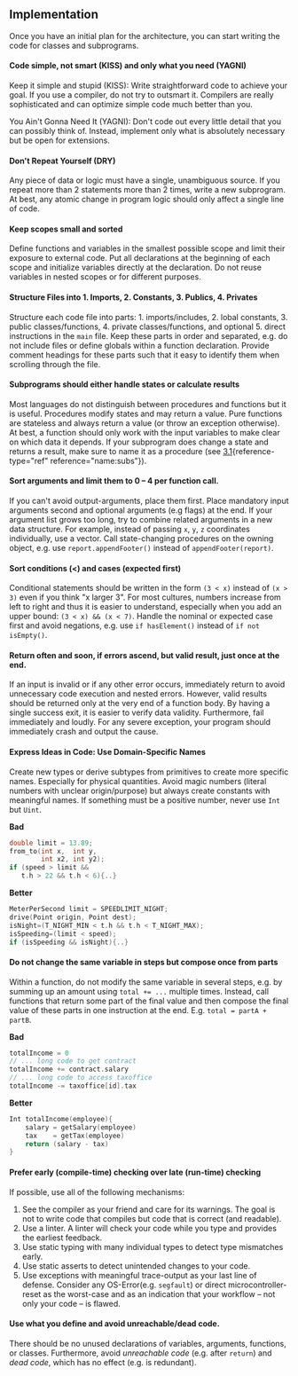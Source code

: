 ## Implementation

Once you have an initial plan for the architecture, you can start
writing the code for classes and subprograms.


#### Code simple, not smart (KISS) and only what you need (YAGNI)

Keep it simple and stupid (KISS): Write straightforward code to achieve
your goal. If you use a compiler, do not try to outsmart it. Compilers
are really sophisticated and can optimize simple code much better than
you.

You Ain't Gonna Need It (YAGNI): Don't code out every little detail that
you can possibly think of. Instead, implement only what is absolutely
necessary but be open for extensions.


#### Don't Repeat Yourself (DRY)

Any piece of data or logic must have a single, unambiguous source. If
you repeat more than 2 statements more than 2 times, write a new
subprogram. At best, any atomic change in program logic should only
affect a single line of code.


#### Keep scopes small and sorted

Define functions and variables in the smallest possible scope and limit
their exposure to external code. Put all declarations at the beginning
of each scope and initialize variables directly at the declaration. Do
not reuse variables in nested scopes or for different purposes.


#### Structure Files into 1. Imports, 2. Constants, 3. Publics, 4. Privates

Structure each code file into parts: 1. imports/includes, 2. lobal constants, 3.
public classes/functions, 4. private classes/functions, and optional 5. direct
instructions in the `main` file. Keep these parts in order and
separated, e.g. do not include files or define globals within a function
declaration. Provide comment headings for these parts such that it easy
to identify them when scrolling through the file.



#### Subprograms should either handle states or calculate results

Most languages do not distinguish between procedures and functions but
it is useful. Procedures modify states and may return a value. Pure
functions are stateless and always return a value (or throw an exception
otherwise). At best, a function should only work with the input
variables to make clear on which data it depends. If your subprogram
does change a state and returns a result, make sure to name it as a
procedure (see [3.1](#name:subs){reference-type="ref"
reference="name:subs"}).


#### Sort arguments and limit them to 0 – 4 per function call.

If you can't avoid output-arguments, place them first. Place mandatory
input arguments second and optional arguments (e.g flags) at the end. If
your argument list grows too long, try to combine related arguments in a
new data structure. For example, instead of passing `x`, `y`, `z`
coordinates individually, use a vector. Call state-changing procedures
on the owning object, e.g. use `report.appendFooter()` instead of
`appendFooter(report)`.

#### Sort conditions (<) and cases (expected first)

Conditional statements should be written in the form `(3 < x)` instead
of `(x > 3)` even if you think "x larger 3". For most cultures, numbers
increase from left to right and thus it is easier to understand,
especially when you add an upper bound: `(3 < x) && (x < 7)`. Handle the
nominal or expected case first and avoid negations, e.g. use
`if hasElement()` instead of `if not isEmpty()`.


#### Return often and soon, if errors ascend, but valid result, just once at the end.

If an input is invalid or if any other error occurs, immediately return
to avoid unnecessary code execution and nested errors. However, valid
results should be returned only at the very end of a function body. By
having a single success exit, it is easier to verify data validity.
Furthermore, fail immediately and loudly. For any severe exception, your
program should immediately crash and output the cause.


#### Express Ideas in Code: Use Domain-Specific Names

Create new types or derive subtypes from primitives to create more
specific names. Especially for physical quantities. Avoid magic numbers
(literal numbers with unclear origin/purpose) but always create
constants with meaningful names. If something must be a positive number,
never use `Int` but `Uint`.


**Bad**
```c
double limit = 13.89;
from_to(int x,  int y,
        int x2, int y2);
if (speed > limit && 
   t.h > 22 && t.h < 6){..}
```

**Better**
```c
MeterPerSecond limit = SPEEDLIMIT_NIGHT;
drive(Point origin, Point dest);
isNight=(T_NIGHT_MIN < t.h && t.h < T_NIGHT_MAX);
isSpeeding=(limit < speed);
if (isSpeeding && isNight){..}
```


#### Do not change the same variable in steps but compose once from parts

Within a function, do not modify the same variable in several steps,
e.g. by summing up an amount using `total += ...` multiple times.
Instead, call functions that return some part of the final value and
then compose the final value of these parts in one instruction at the
end. E.g. `total = partA + partB`.


**Bad**
```c
totalIncome = 0 
// ... long code to get contract
totalIncome += contract.salary  
// ... long code to access taxoffice
totalIncome -= taxoffice[id].tax
```

**Better**
```c
Int totalIncome(employee){      
    salary = getSalary(employee)
    tax    = getTax(employee)   
    return (salary - tax)       
}
```                            


#### Prefer early (compile-time) checking over late (run-time) checking

If possible, use all of the following mechanisms: 
 1. See the compiler as your friend and care for its warnings. The goal is not to write code that compiles but code that is correct (and readable). 
 2. Use a linter. A linter will check your code while you type and provides the earliest feedback. 
 3. Use static typing with many individual types to detect type mismatches early. 
 4. Use static asserts to detect unintended changes to your code. 
 5. Use exceptions with meaningful trace-output as your last line of defense. Consider any OS-Error(e.g. `segfault`) or direct microcontroller-reset as the worst-case and as an indication that your workflow – not only your code – is flawed.


#### Use what you define and avoid unreachable/dead code.

There should be no unused declarations of variables, arguments,
functions, or classes. Furthermore, avoid *unreachable code* (e.g. after
`return`) and *dead code*, which has no effect (e.g. is redundant).
